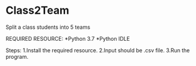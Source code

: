 # Class2Team
Split a class students into 5 teams

REQUIRED RESOURCE:
      *Python 3.7
      *Python IDLE

Steps:
 1.Install the required resource.
 2.Input should be .csv file.
 3.Run the program.
